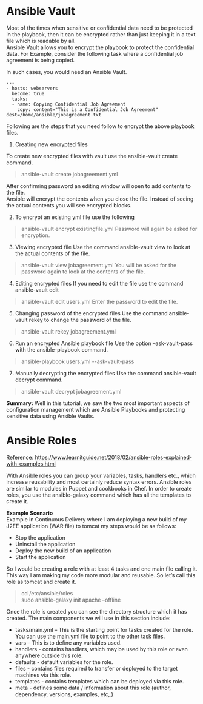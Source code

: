 # Ansible Vault


Most of the times when sensitive or confidential data need to be protected in the playbook, then it can be encrypted rather than just keeping it in a text file which is readable by all.  
Ansible Vault allows you to encrypt the playbook to protect the confidential data. For Example, consider the following task where a confidential job agreement is being copied.  

In such cases, you would need an Ansible Vault.

```
---
- hosts: webservers
  become: true
  tasks:
  - name: Copying Confidential Job Agreement
    copy: content="This is a Confidential Job Agreement" dest=/home/ansible/jobagreement.txt
 ``` 
Following are the steps that you need follow to encrypt the above playbook files.

1) Creating new encrypted files

To create new encrypted files with vault use the ansible-vault create command.

> ansible-vault create jobagreement.yml  

After confirming password an editing window will open to add contents to the file.  
Ansible will encrypt the contents when you close the file. Instead of seeing the actual contents you will see encrypted blocks.

2) To encrypt an existing yml file use the following

> ansible-vault encrypt existingfile.yml
Password will again be asked for encryption.

3) Viewing encrypted file
Use the command ansible-vault view to look at the actual contents of the file.

> ansible-vault view jobagreement.yml
You will be asked for the password again to look at the contents of the file.

4) Editing encrypted files
If you need to edit the file use the command ansible-vault edit

> ansible-vault edit users.yml
Enter the password to edit the file.
 
5) Changing password of the encrypted files
Use the command ansible-vault rekey to change the password of the file.

> ansible-vault rekey jobagreement.yml

6) Run an encrypted Ansible playbook file
Use the option –ask-vault-pass with the ansible-playbook command.

> ansible-playbook users.yml --ask-vault-pass

7) Manually decrypting the encrypted files
Use the command ansible-vault decrypt command.
> ansible-vault decrypt jobagreement.yml


**Summary:**
Well in this tutorial, we saw the two most important aspects of configuration management which are Ansible Playbooks and protecting sensitive data using Ansible Vaults.


# Ansible Roles
Reference: https://www.learnitguide.net/2018/02/ansible-roles-explained-with-examples.html  

With Ansible roles you can group your variables, tasks, handlers etc., which increase reusability and most certainly reduce syntax errors. Ansible roles are similar to modules in Puppet and cookbooks in Chef.
In order to create roles, you use the ansible-galaxy command which has all the templates to create it.  

**Example Scenario**  
Example in Continuous Delivery where I am deploying a new build of my J2EE application (WAR file) to tomcat my steps would be as follows:
- Stop the application
- Uninstall the application
- Deploy the new build of an application
- Start the application

So I would be creating a role with at least 4 tasks and one main file calling it. This way I am making my code more modular and reusable. So let’s call this role as tomcat and create it.

> cd /etc/ansible/roles  
> sudo ansible-galaxy init apache –offline

Once the role is created you can see the directory structure which it has created.
The main components we will use in this section include:
- tasks/main.yml – This is the starting point for tasks created for the role. You can use the main.yml file to point to the other task files.
- vars – This is to define any variables used.
- handlers - contains handlers, which may be used by this role or even anywhere outside this role.
- defaults - default variables for the role.
- files - contains files required to transfer or deployed to the target machines via this role.
- templates - contains templates which can be deployed via this role.
- meta - defines some data / information about this role (author, dependency, versions, examples, etc,.)

